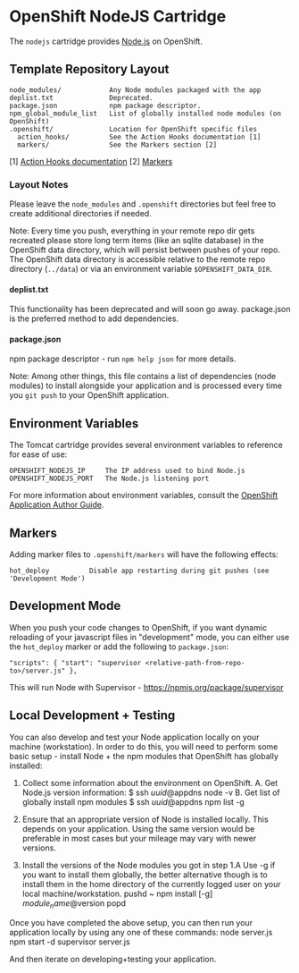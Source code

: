 # OpenShift NodeJS Cartridge

The `nodejs` cartridge provides [Node.js](http://nodejs.org/) on OpenShift.

## Template Repository Layout

    node_modules/            Any Node modules packaged with the app
    deplist.txt              Deprecated.
    package.json             npm package descriptor.
    npm_global_module_list   List of globally installed node modules (on OpenShift)
    .openshift/              Location for OpenShift specific files
      action_hooks/          See the Action Hooks documentation [1]
      markers/               See the Markers section [2]

\[1\] [Action Hooks documentation](https://github.com/openshift/origin-server/blob/master/node/README.writing_applications.md#action-hooks)
\[2\] [Markers](#markers)

### Layout Notes

Please leave the `node_modules` and `.openshift` directories but feel free to
create additional directories if needed.

Note: Every time you push, everything in your remote repo dir gets recreated
      please store long term items (like an sqlite database) in the OpenShift
      data directory, which will persist between pushes of your repo.
      The OpenShift data directory is accessible relative to the remote repo
      directory (`../data`) or via an environment variable `$OPENSHIFT_DATA_DIR`.


#### deplist.txt

This functionality has been deprecated and will soon go away.
package.json is the preferred method to add dependencies.


#### package.json

npm package descriptor - run `npm help json` for more details.

Note: Among other things, this file contains a list of dependencies
      (node modules) to install alongside your application and is processed
      every time you `git push` to your OpenShift application.


## Environment Variables

The Tomcat cartridge provides several environment variables to reference for ease
of use:

    OPENSHIFT_NODEJS_IP     The IP address used to bind Node.js
    OPENSHIFT_NODEJS_PORT   The Node.js listening port

For more information about environment variables, consult the
[OpenShift Application Author Guide](https://github.com/openshift/origin-server/blob/master/node/README.writing_applications.md).


## Markers

Adding marker files to `.openshift/markers` will have the following effects:

    hot_deploy          Disable app restarting during git pushes (see 'Development Mode')


## Development Mode

When you push your code changes to OpenShift, if you want dynamic reloading
of your javascript files in "development" mode, you can either use the
`hot_deploy` marker or add the following to `package.json`:
   
    "scripts": { "start": "supervisor <relative-path-from-repo-to>/server.js" },

This will run Node with Supervisor - https://npmjs.org/package/supervisor


## Local Development + Testing

You can also develop and test your Node application locally on your machine
(workstation). In order to do this, you will need to perform some
basic setup - install Node + the npm modules that OpenShift has globally
installed:
   1. Collect some information about the environment on OpenShift.
         A. Get Node.js version information:
        $ ssh $uuid@$appdns node -v
         B. Get list of globally install npm modules
        $ ssh $uuid@$appdns npm list -g

   2. Ensure that an appropriate version of Node is installed locally.
      This depends on your application. Using the same version would be
      preferable in most cases but your mileage may vary with newer versions.

   3. Install the versions of the Node modules you got in step 1.A
      Use -g if you want to install them globally, the better alternative
      though is to install them in the home directory of the currently
      logged user on your local machine/workstation.
         pushd ~
         npm install [-g] $module_name@$version
         popd


Once you have completed the above setup, you can then run your application
locally by using any one of these commands:
    node server.js
    npm start -d
    supervisor server.js

And then iterate on developing+testing your application.
